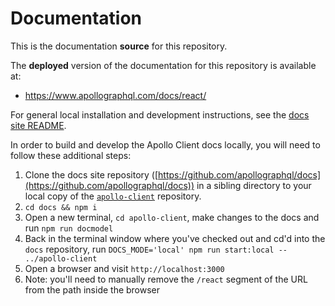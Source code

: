 # Documentation

This is the documentation **source** for this repository.

The **deployed** version of the documentation for this repository is available at:

* https://www.apollographql.com/docs/react/

For general local installation and development instructions, see the [docs site README](https://github.com/apollographql/docs).

In order to build and develop the Apollo Client docs locally, you will need to follow these additional steps:

1. Clone the docs site repository ([https://github.com/apollographql/docs](https://github.com/apollographql/docs)) in a sibling directory to your local copy of the [`apollo-client`](https://github.com/apollographql/apollo-client) repository.
2. `cd docs && npm i`
3. Open a new terminal, `cd apollo-client`, make changes to the docs and run `npm run docmodel`
4. Back in the terminal window where you've checked out and cd'd into the `docs` repository, run `DOCS_MODE='local' npm run start:local -- ../apollo-client`
5. Open a browser and visit `http://localhost:3000`
6. Note: you'll need to manually remove the `/react` segment of the URL from the path inside the browser
